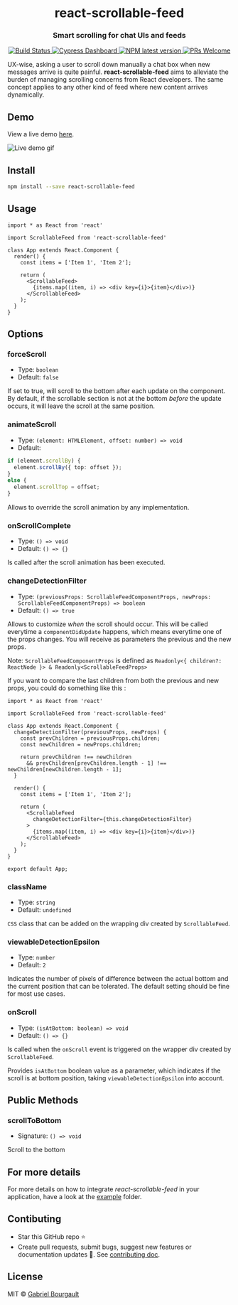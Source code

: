 <h1 align="center" style="border-bottom: none;">react-scrollable-feed</h1>
<h3 align="center">Smart scrolling for chat UIs and feeds</h3>
<p align="center">
  <a href="https://github.com/dizco/react-scrollable-feed/actions/workflows/main.yml">
    <img alt="Build Status" src="https://github.com/dizco/react-scrollable-feed/actions/workflows/main.yml/badge.svg?branch=master">
  </a>
  <a href="https://dashboard.cypress.io/#/projects/eyny7g">
    <img alt="Cypress Dashboard" src="https://img.shields.io/badge/cypress-dashboard-brightgreen.svg">
  </a>
  <a href="https://www.npmjs.com/package/react-scrollable-feed">
    <img alt="NPM latest version" src="https://img.shields.io/npm/v/react-scrollable-feed/latest.svg">
  </a>
  <a href="http://makeapullrequest.com">
    <img alt="PRs Welcome" src="https://img.shields.io/badge/PRs-welcome-brightgreen.svg?style=flat-square">
  </a>
</p>

UX-wise, asking a user to scroll down manually a chat box when new messages arrive is quite painful. **react-scrollable-feed** aims to alleviate the burden of managing scrolling concerns from React developers. The same concept applies to any other kind of feed where new content arrives dynamically.

## Demo

View a live demo [here](https://dizco.github.io/react-scrollable-feed/).

![Live demo gif](docs/demo.gif)

## Install

```bash
npm install --save react-scrollable-feed
```

## Usage

```tsx
import * as React from 'react'

import ScrollableFeed from 'react-scrollable-feed'

class App extends React.Component {
  render() {
    const items = ['Item 1', 'Item 2'];

    return (
      <ScrollableFeed>
        {items.map((item, i) => <div key={i}>{item}</div>)}
      </ScrollableFeed>
    );
  }
}
```

## Options

### forceScroll

- Type: `boolean`
- Default: `false`

If set to true, will scroll to the bottom after each update on the component. By default, if the scrollable section is not at the bottom _before_ the update occurs, it will leave the scroll at the same position.

### animateScroll

- Type: `(element: HTMLElement, offset: number) => void`
- Default:
```ts
if (element.scrollBy) {
  element.scrollBy({ top: offset });
}
else {
  element.scrollTop = offset;
}
```

Allows to override the scroll animation by any implementation.

### onScrollComplete

- Type: `() => void`
- Default: `() => {}`

Is called after the scroll animation has been executed.

### changeDetectionFilter

- Type: `(previousProps: ScrollableFeedComponentProps, newProps: ScrollableFeedComponentProps) => boolean`
- Default: `() => true`

Allows to customize _when_ the scroll should occur. This will be called everytime a `componentDidUpdate` happens, which means everytime one of the props changes. You will receive as parameters the previous and the new props.

Note: `ScrollableFeedComponentProps` is defined as `Readonly<{ children?: ReactNode }> & Readonly<ScrollableFeedProps>`

If you want to compare the last children from both the previous and new props, you could do something like this :

```tsx
import * as React from 'react'

import ScrollableFeed from 'react-scrollable-feed'

class App extends React.Component {
  changeDetectionFilter(previousProps, newProps) {
    const prevChildren = previousProps.children;
    const newChildren = newProps.children;

    return prevChildren !== newChildren
      && prevChildren[prevChildren.length - 1] !== newChildren[newChildren.length - 1];
  }

  render() {
    const items = ['Item 1', 'Item 2'];

    return (
      <ScrollableFeed
        changeDetectionFilter={this.changeDetectionFilter}
      >
        {items.map((item, i) => <div key={i}>{item}</div>)}
      </ScrollableFeed>
    );
  }
}

export default App;
```

### className

- Type: `string`
- Default: `undefined`

`CSS` class that can be added on the wrapping div created by `ScrollableFeed`.

### viewableDetectionEpsilon

- Type: `number`
- Default: `2`

Indicates the number of pixels of difference between the actual bottom and the current position that can be tolerated. The default setting should be fine for most use cases.

### onScroll

- Type: `(isAtBottom: boolean) => void`
- Default: `() => {}`

Is called when the `onScroll` event is triggered on the wrapper div created by `ScrollableFeed`.

Provides `isAtBottom` boolean value as a parameter, which indicates if the scroll is at bottom position, taking `viewableDetectionEpsilon` into account.

## Public Methods

### scrollToBottom

- Signature: `() => void`

Scroll to the bottom

## For more details

For more details on how to integrate _react-scrollable-feed_ in your application, have a look at the [example](example) folder.

## Contibuting
- Star this GitHub repo :star:
- Create pull requests, submit bugs, suggest new features or documentation updates :wrench:. See [contributing doc](CONTRIBUTING.md).

## License

MIT © [Gabriel Bourgault](https://github.com/dizco)
